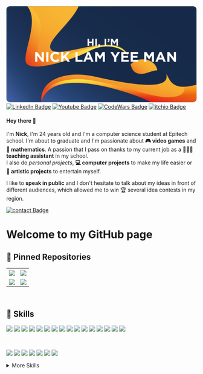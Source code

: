 <!---
nicklamyeeman/nicklamyeeman is a ✨ special ✨ repository because its `README.md` (this file) appears on your GitHub profile.
You can click the Preview link to take a look at your changes.
--->

![Nick's GitHub Banner](./assets/GitHubHeader.png)
[![LinkedIn Badge](https://img.shields.io/badge/Profile-Linkedin-0A66C2?style=flat&logo=linkedin&logoColor=0A66C2&labelColor=white)](https://www.linkedin.com/in/nicklamyeeman/)
[![Youtube Badge](https://img.shields.io/badge/Profile-Youtube-FF0000?style=flat&logo=youtube&logoColor=FF0000&labelColor=white)](https://www.youtube.com/channel/UCzOsV4YkX29hsZtU9u3RopQ)
[![CodeWars Badge](https://img.shields.io/badge/Profile-Codewars-B1361E?style=flat&logo=codewars&logoColor=B1361E&labelColor=white)](https://www.codewars.com/users/Otyne)
[![itchio Badge](https://img.shields.io/badge/Profile-itch.io-FA5C5C?style=flat&logo=itch.io&logoColor=FA5C5C&labelColor=white)](https://nickauteen.itch.io/)

#### Hey there 👋

<p>
    I'm <b>Nick</b>, I'm 24 years old and I'm a computer science student at Epitech school. I'm about to graduate and I'm passionate about <b> 🎮 video games</b> and <b> 🧮 mathematics</b>. A passion that I pass on thanks to my current job as a <b> 🧑🏻‍🏫 teaching assistant</b> in my school.
    </br>
    I also do <i>personal projects</i>, <b> 💻 computer projects</b> to make my life easier or <b> 🎨 artistic projects</b> to entertain myself.
</p>
<p>
    I like to <b>speak in public</b> and I don't hesitate to talk about my ideas in front of different audiences, which allowed me to win 🏆 several idea contests in my region.
</p>

[![contact Badge](https://img.shields.io/badge/Contact-me-EA4335?style=for-the-badge&logo=gmail&logoColor=EA4335&labelColor=white)](lamyeemanick@gmail.com)


# Welcome to my GitHub page

## 📌 Pinned Repositories

<table>
    <tr>
        <td>
            <a href="https://github.com/nicklamyeeman/Blast-of-Arena">
            <img align="center" src="https://github-readme-stats.vercel.app/api/pin/?username=nicklamyeeman&repo=Blast-of-Arena&title_color=ffffff&text_color=c9cacc&icon_color=EB5C1E&bg_color=1A2B34" />
            </a>
        </td>
        <td>
            <a href="https://github.com/nicklamyeeman/face_drawer">
            <img align="center" src="https://github-readme-stats.vercel.app/api/pin/?username=nicklamyeeman&repo=face_drawer&title_color=ffffff&text_color=c9cacc&icon_color=EB5C1E&bg_color=1A2B34" />
            </a>
        </td>
    </tr>
    <tr>
        <td>
            <a href="https://github.com/nicklamyeeman/my_rpg">
            <img align="center" src="https://github-readme-stats.vercel.app/api/pin/?username=nicklamyeeman&repo=my_rpg&title_color=ffffff&text_color=c9cacc&icon_color=EB5C1E&bg_color=1A2B34" />
            </a>
        </td>
        <td>
            <a href="https://github.com/nicklamyeeman/my_sokoban">
            <img align="center" src="https://github-readme-stats.vercel.app/api/pin/?username=nicklamyeeman&repo=my_sokoban&title_color=ffffff&text_color=c9cacc&icon_color=EB5C1E&bg_color=1A2B34" />
            </a>
        </td>
    </tr>
</table>

</br>

## 💼 Skills

![](https://img.shields.io/badge/C-Code-informational?style=flat&logo=c&logoColor=A8B9CC&color=007ACC&labelColor=E9E9E9)
![](https://img.shields.io/badge/C++-Code-informational?style=flat&logo=c%2B%2B&logoColor=00599C&color=007ACC&labelColor=E9E9E9)
![](https://img.shields.io/badge/Python-Code-informational?style=flat&logo=python&logoColor=3776AB&color=007ACC&labelColor=E9E9E9)
![](https://img.shields.io/badge/Java-Code-informational?style=flat&logo=Java&logoColor=007396&color=007ACC&labelColor=E9E9E9)
![](https://img.shields.io/badge/Kotlin-Code-informational?style=flat&logo=kotlin&logoColor=7F52FF&color=007ACC&labelColor=E9E9E9)
![](https://img.shields.io/badge/CSharp-Code-informational?style=flat&logo=c-sharp&logoColor=239120&color=007ACC&labelColor=E9E9E9)
![](https://img.shields.io/badge/JavaScript-Code-informational?style=flat&logo=JavaScript&logoColor=F7DF1E&color=007ACC&labelColor=E9E9E9)
![](https://img.shields.io/badge/HTML5-Code-informational?style=flat&logo=html5&logoColor=E34F26&color=007ACC&labelColor=E9E9E9)
![](https://img.shields.io/badge/PHP-Code-informational?style=flat&logo=php&logoColor=777BB4&color=007ACC&labelColor=E9E9E9)
![](https://img.shields.io/badge/TypeScript-Code-informational?style=flat&logo=TypeScript&logoColor=3178C6&color=007ACC&labelColor=E9E9E9)
![](https://img.shields.io/badge/LUA-Code-informational?style=flat&logo=lua&logoColor=2C2D72&color=007ACC&labelColor=E9E9E9)
![](https://img.shields.io/badge/Bash-Code-informational?style=flat&logo=gnubash&logoColor=4EAA25&color=007ACC&labelColor=E9E9E9)
![](https://img.shields.io/badge/VueJS-Code-informational?style=flat&logo=vue.js&logoColor=4FC08D&color=007ACC&labelColor=E9E9E9)
![](https://img.shields.io/badge/NodeJS-Code-informational?style=flat&logo=node.js&logoColor=339933&color=007ACC&labelColor=E9E9E9)
![](https://img.shields.io/badge/React-Code-informational?style=flat&logo=react&logoColor=61DAFB&color=007ACC&labelColor=E9E9E9)
![](https://img.shields.io/badge/Swift-Code-informational?style=flat&logo=swift&logoColor=F05138&color=007ACC&labelColor=E9E9E9)

</br>

![](https://img.shields.io/badge/Unity-Code-informational?style=flat&logo=unity&logoColor=000000&color=5C2D91&labelColor=E9E9E9)
![](https://img.shields.io/badge/UnrealEngine-Code-informational?style=flat&logo=unrealengine&logoColor=0E1128&color=5C2D91&labelColor=E9E9E9)
![](https://img.shields.io/badge/AndroidStudio-Code-informational?style=flat&logo=androidstudio&logoColor=3DDC84&color=5C2D91&labelColor=E9E9E9)
![](https://img.shields.io/badge/Sympfony-Code-informational?style=flat&logo=symfony&logoColor=0098FF&color=5C2D91&labelColor=E9E9E9)
![](https://img.shields.io/badge/Wordpress-Code-informational?style=flat&logo=wordpress&logoColor=21759B&color=5C2D91&labelColor=E9E9E9)
![](https://img.shields.io/badge/MongoDB-Code-informational?style=flat&logo=MongoDB&logoColor=47A248&color=5C2D91&labelColor=E9E9E9)
![](https://img.shields.io/badge/MySQL-Code-informational?style=flat&logo=MySQL&logoColor=4479A1&color=5C2D91&labelColor=E9E9E9)

<details>
<summary>More Skills</summary>
<br>

![](https://img.shields.io/badge/CSS-Style-informational?style=flat&logo=css3&logoColor=1572B6&color=E34F26&labelColor=E9E9E9)
![](https://img.shields.io/badge/MaterialDesign-Style-informational?style=flat&logo=materialdesign&logoColor=757575&color=E34F26&labelColor=E9E9E9)
![](https://img.shields.io/badge/Bootstrap-Style-informational?style=flat&logo=bootstrap&logoColor=7952B3&color=E34F26&labelColor=E9E9E9)

<br>

![](https://img.shields.io/badge/VisualStudio-Tools-informational?style=flat&logo=visualstudio&logoColor=5C2D91&color=4AB197&labelColor=E9E9E9)
![](https://img.shields.io/badge/VisualCode-Tools-informational?style=flat&logo=visualstudiocode&logoColor=007ACC&color=4AB197&labelColor=E9E9E9)
![](https://img.shields.io/badge/Ubuntu-Tools-informational?style=flat&logo=ubuntu&logoColor=E95420&color=4AB197&labelColor=E9E9E9)
![](https://img.shields.io/badge/Discord-Tools-informational?style=flat&logo=discord&logoColor=5865F2&color=4AB197&labelColor=E9E9E9)
![](https://img.shields.io/badge/Docker-Tools-informational?style=flat&logo=docker&logoColor=2496ED&color=4AB197&labelColor=E9E9E9)
![](https://img.shields.io/badge/Postman-Tools-informational?style=flat&logo=Postman&logoColor=FF6C37&color=4AB197&labelColor=E9E9E9)
![](https://img.shields.io/badge/GitHub-Tools-informational?style=flat&logo=GitHub&logoColor=181717&color=4AB197&labelColor=E9E9E9)
![](https://img.shields.io/badge/GitLab-Tools-informational?style=flat&logo=GitLab&logoColor=FCA121&color=4AB197&labelColor=E9E9E9)
![](https://img.shields.io/badge/DigitalOcean-Tools-informational?style=flat&logo=digitalocean&logoColor=0080FF&color=4AB197&labelColor=E9E9E9)
![](https://img.shields.io/badge/ProtonVPN-Tools-informational?style=flat&logo=protonvpn&logoColor=56B366&color=4AB197&labelColor=E9E9E9)
![](https://img.shields.io/badge/NPM-Tools-informational?style=flat&logo=npm&logoColor=CB3837&color=4AB197&labelColor=E9E9E9)
![](https://img.shields.io/badge/Jenkins-Tools-informational?style=flat&logo=jenkins&logoColor=D24939&color=4AB197&labelColor=E9E9E9)
![](https://img.shields.io/badge/Jira-Tools-informational?style=flat&logo=Jira-Software&logoColor=0052CC&color=4AB197&labelColor=E9E9E9)
![](https://img.shields.io/badge/Slack-Tools-informational?style=flat&logo=slack&logoColor=4A154B&color=4AB197&labelColor=E9E9E9)

<br>

![](https://img.shields.io/badge/Envato-Tools-informational?style=flat&logo=envato&logoColor=81B441&color=4AB197&labelColor=E9E9E9)
![](https://img.shields.io/badge/Canva-Tools-informational?style=flat&logo=canva&logoColor=00C4CC&color=4AB197&labelColor=E9E9E9)
![](https://img.shields.io/badge/GIMP-Tools-informational?style=flat&logo=gimp&logoColor=5C5543&color=4AB197&labelColor=E9E9E9)
![](https://img.shields.io/badge/Inkscape-Tools-informational?style=flat&logo=inkscape&logoColor=000000&color=4AB197&labelColor=E9E9E9)


<br>

![](https://img.shields.io/badge/Apple-Apple-informational?style=flat&logo=apple&logoColor=000000&color=000000&labelColor=E9E9E9)
![](https://img.shields.io/badge/MacOS-Apple-informational?style=flat&logo=macos&logoColor=000000&color=000000&labelColor=E9E9E9)
![](https://img.shields.io/badge/iOS-Apple-informational?style=flat&logo=ios&logoColor=000000&color=000000&labelColor=E9E9E9)
![](https://img.shields.io/badge/Xcode-Apple-informational?style=flat&logo=xcode&logoColor=147EFB&color=000000&labelColor=E9E9E9)


<br>

![](https://img.shields.io/badge/Google-Google-informational?style=flat&logo=google&logoColor=4285F4&color=4285F4&labelColor=E9E9E9)
![](https://img.shields.io/badge/Chrome-Google-informational?style=flat&logo=googlechrome&logoColor=4285F4&color=4285F4&labelColor=E9E9E9)
![](https://img.shields.io/badge/Drive-Google-informational?style=flat&logo=googledrive&logoColor=4285F4&color=4285F4&labelColor=E9E9E9)
![](https://img.shields.io/badge/Hangouts-Google-informational?style=flat&logo=googlehangouts&logoColor=0C9D58&color=4285F4&labelColor=E9E9E9)
![](https://img.shields.io/badge/Keep-Google-informational?style=flat&logo=googlekeep&logoColor=FFBB00&color=4285F4&labelColor=E9E9E9)
![](https://img.shields.io/badge/Meet-Google-informational?style=flat&logo=googlemeet&logoColor=00897B&color=4285F4&labelColor=E9E9E9)
![](https://img.shields.io/badge/Play-Google-informational?style=flat&logo=googleplay&logoColor=414141&color=4285F4&labelColor=E9E9E9)
![](https://img.shields.io/badge/Sheets-Google-informational?style=flat&logo=googlesheets&logoColor=34A853&color=4285F4&labelColor=E9E9E9)


<br>

![](https://img.shields.io/badge/Microsoft-Microsoft-informational?style=flat&logo=microsoft&logoColor=5E5E5E&color=D83B01&labelColor=E9E9E9)
![](https://img.shields.io/badge/Office-Microsoft-informational?style=flat&logo=microsoftoffice&logoColor=D83B01&color=D83B01&labelColor=E9E9E9)
![](https://img.shields.io/badge/Excel-Microsoft-informational?style=flat&logo=microsoftexcel&logoColor=217346&color=D83B01&labelColor=E9E9E9)
![](https://img.shields.io/badge/OneDrive-Microsoft-informational?style=flat&logo=microsoftonedrive&logoColor=0078D4&color=D83B01&labelColor=E9E9E9)
![](https://img.shields.io/badge/Outlook-Microsoft-informational?style=flat&logo=microsoftoutlook&logoColor=0078D4&color=D83B01&labelColor=E9E9E9)
![](https://img.shields.io/badge/PowerPoint-Microsoft-informational?style=flat&logo=microsoftpowerpoint&logoColor=B7472A&color=D83B01&labelColor=E9E9E9)
![](https://img.shields.io/badge/Teams-Microsoft-informational?style=flat&logo=microsoftteams&logoColor=6264A7&color=D83B01&labelColor=E9E9E9)
![](https://img.shields.io/badge/Word-Microsoft-informational?style=flat&logo=microsoftword&logoColor=2B579A&color=D83B01&labelColor=E9E9E9)
![](https://img.shields.io/badge/Azure-Microsoft-informational?style=flat&logo=microsoftazure&logoColor=0078D4&color=D83B01&labelColor=E9E9E9)


<br>

![](https://img.shields.io/badge/Adobe-Adobe-informational?style=flat&logo=Adobe&logoColor=FF0000&color=da1f26&labelColor=E9E9E9)
![](https://img.shields.io/badge/CreativeCloud-Adobe-informational?style=flat&logo=adobecreativecloud&logoColor=DA1F26&color=da1f26&labelColor=E9E9E9)
![](https://img.shields.io/badge/AcrobatReader-Adobe-informational?style=flat&logo=Adobeacrobatreader&logoColor=EC1C24&color=da1f26&labelColor=E9E9E9)
![](https://img.shields.io/badge/Photoshop-Adobe-informational?style=flat&logo=Adobe-Photoshop&logoColor=31A8FF&color=da1f26&labelColor=E9E9E9)
![](https://img.shields.io/badge/Illustrator-Adobe-informational?style=flat&logo=Adobe-Illustrator&logoColor=FF9A00&color=da1f26&labelColor=E9E9E9)
![](https://img.shields.io/badge/AfterEffects-Adobe-informational?style=flat&logo=Adobe-After-Effects&logoColor=9999FF&color=da1f26&labelColor=E9E9E9)
![](https://img.shields.io/badge/PremierePro-Adobe-informational?style=flat&logo=Adobe-Premiere-Pro&logoColor=9999FF&color=da1f26&labelColor=E9E9E9)
![](https://img.shields.io/badge/Audition-Adobe-informational?style=flat&logo=Adobe-Audition&logoColor=9999FF&color=da1f26&labelColor=E9E9E9)
![](https://img.shields.io/badge/AdobeXD-Adobe-informational?style=flat&logo=Adobe-XD&logoColor=FF61F6&color=da1f26&labelColor=E9E9E9)



</details>